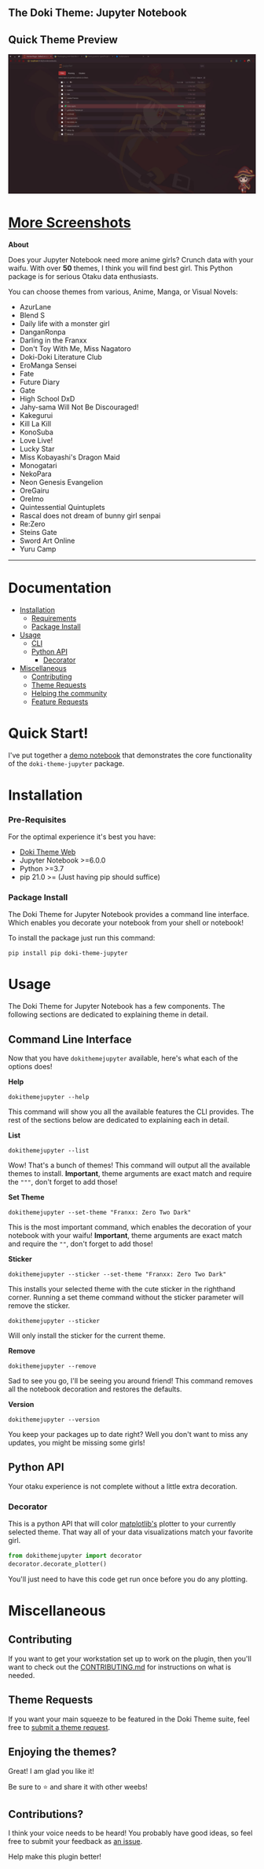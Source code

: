 The Doki Theme: Jupyter Notebook
---

## Quick Theme Preview

![Themes](https://raw.githubusercontent.com/doki-theme/doki-theme-jupyter/main/readmeAssets/quick_theme_preview.webp)


# [More Screenshots](https://github.com/doki-theme/doki-theme-jupyter/blob/main/albums/screenshot_album.md)

**About** 

Does your Jupyter Notebook need more anime girls?
Crunch data with your waifu. With over **50** themes,
I think you will find best girl.
This Python package is for serious Otaku data enthusiasts.

You can choose themes from various, Anime, Manga, or Visual Novels:

- AzurLane
- Blend S
- Daily life with a monster girl
- DanganRonpa
- Darling in the Franxx
- Don't Toy With Me, Miss Nagatoro
- Doki-Doki Literature Club
- EroManga Sensei
- Fate
- Future Diary
- Gate
- High School DxD
- Jahy-sama Will Not Be Discouraged!
- Kakegurui
- Kill La Kill
- KonoSuba
- Love Live!
- Lucky Star
- Miss Kobayashi's Dragon Maid
- Monogatari
- NekoPara
- Neon Genesis Evangelion
- OreGairu
- OreImo
- Quintessential Quintuplets
- Rascal does not dream of bunny girl senpai
- Re:Zero
- Steins Gate
- Sword Art Online
- Yuru Camp

---

# Documentation

- [Installation](#installation)
    - [Requirements](#pre-requisites)  
    - [Package Install](#package-install)
- [Usage](#usage)
  - [CLI](#command-line-interface)
  - [Python API](#python-api)
    - [Decorator](#decorator)
- [Miscellaneous](#miscellaneous)
    - [Contributing](#contributing)  
    - [Theme Requests](#theme-requests)
    - [Helping the community](#enjoying-the-themes)
    - [Feature Requests](#contributions)

# Quick Start!

I've put together a [demo notebook](https://github.com/doki-theme/doki-theme-jupyter/blob/main/index.ipynb) that demonstrates the core functionality of the `doki-theme-jupyter` package.

# Installation 

### Pre-Requisites

For the optimal experience it's best you have:

- [Doki Theme Web](https://github.com/doki-theme/doki-theme-web)
- Jupyter Notebook >=6.0.0
- Python >=3.7
- pip 21.0 >= (Just having pip should suffice)

### Package Install

The Doki Theme for Jupyter Notebook provides a command line interface.
Which enables you decorate your notebook from your shell or notebook!

To install the package just run this command:

```shell
pip install pip doki-theme-jupyter
```

# Usage

The Doki Theme for Jupyter Notebook has a few components.
The following sections are dedicated to explaining theme in detail.

## Command Line Interface 

Now that you have `dokithemejupyter` available, here's what each of the options does!

**Help**

```shell
dokithemejupyter --help
```

This command will show you all the available features the CLI provides.
The rest of the sections below are dedicated to explaining each in detail.

**List**

```shell
dokithemejupyter --list
```

Wow! That's a bunch of themes! This command will output all the available themes to install.
**Important**, theme arguments are exact match and require the `"""`, don't forget to add those!


**Set Theme**

```shell
dokithemejupyter --set-theme "Franxx: Zero Two Dark"
```

This is the most important command, which enables the decoration of your notebook with your waifu!
**Important**, theme arguments are exact match and require the `""`, don't forget to add those!

**Sticker**

```shell
dokithemejupyter --sticker --set-theme "Franxx: Zero Two Dark"
```

This installs your selected theme with the cute sticker in the righthand corner.
Running a set theme command without the sticker parameter will remove the sticker.

```shell
dokithemejupyter --sticker
```

Will only install the sticker for the current theme.

**Remove**

```shell
dokithemejupyter --remove
```

Sad to see you go, I'll be seeing you around friend!
This command removes all the notebook decoration and restores the defaults.

**Version**

```shell
dokithemejupyter --version
```
You keep your packages up to date right?
Well you don't want to miss any updates, you might be missing some girls!

## Python API

Your otaku experience is not complete without a little extra decoration.

### Decorator

This is a python API that will color [matplotlib's](https://matplotlib.org/)
plotter to your currently selected theme. 
That way all of your data visualizations match your favorite girl.

```python
from dokithemejupyter import decorator
decorator.decorate_plotter()
```

You'll just need to have this code get run once before you do any plotting.

# Miscellaneous

## Contributing

If you want to get your workstation set up to work on the plugin,
then you'll want to check out the [CONTRIBUTING.md](./CONTRIBUTING.md) for instructions on what is needed.

## Theme Requests

If you want your main squeeze to be featured in the Doki Theme suite, feel free to [submit a theme request](https://github.com/doki-theme/doki-master-theme/issues).

## Enjoying the themes?

Great! I am glad you like it!

Be sure to ⭐ and share it with other weebs!

## Contributions?

I think your voice needs to be heard! You probably have good ideas, so feel free to submit your feedback as [an issue](https://github.com/doki-theme/doki-theme-jupyter/issues/new).

Help make this plugin better!

